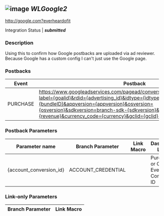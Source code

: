 ## ![image](https://cdn.branch.io/branch-assets/ad-partner-manager/goog-DONOTUSE-1505330517903.png)	***WLGoogle2***
http://google.com?everheardofit

Integration Status |  ***submitted***

###  Description
Using this to confirm how Google postbacks are uploaded via ad reviewer. Because Google has a custom config I can't just use the Google page.

### Postbacks
Event | Postback
--- | ---
PURCHASE | https://www.googleadservices.com/pagead/conversion/{account_conversion_id}/?label={goalid}&rdid={advertising_id}&idtype={idtype}&lat={lat}&bundleid={bundleID}&appversion={appversion}&osversion={osversion}&sdkversion=branch-sdk-{sdkversion}&value={revenue}&currency_code={currency}&gclid={gclid} custom_event | https://www.googleadservices.com/pagead/conversion/{account_conversion_id}/?label={goalid}&rdid={advertising_id}&idtype={idtype}&lat={lat}&bundleid={bundleID}&appversion={appversion}&osversion={osversion}&sdkversion=branch-sdk-{sdkversion}&value={revenue}&currency_code={currency}&gclid={gclid}

### Postback Parameters
Parameter name | Branch Parameter | Link Macro | Dashboard Label | Webhook Template | Required | Description
--- | --- | --- | --- | --- | --- | --- 
{account_conversion_id} | ACCOUNT_CREDENTIAL |  | Purchase or Custom Event Conversion ID |  | false |  {goalid} | GOAL_ID |  |  |  | false |  {advertising_id} | OS_DEVICE_ID |  |  |  | false |  {idtype} | CUSTOM_EVENT_METADATA |  |  | <#if (user_data.os)! == \IOS\ && (user_data.idfa)! != \\>idfa<#elseif (user_data.os)! == \IOS\>idfv<#elseif (user_data.os)! == \ANDROID\>advertisingid</#if> | false |  {lat} | LIMIT_AD_TRACKING_ENABLED |  |  |  | false |  {bundleID} | OS_PACKAGE_NAME |  |  |  | false |  {appversion} | APP_VERSION |  |  |  | false |  {osversion} | OS_VERSION |  |  |  | false |  {sdkversion} | CUSTOM_EVENT_METADATA |  |  | ${(user_data.sdk_version)!} | false |  {revenue} | PURCHASE_REVENUE |  |  |  | false |  {currency} | PURCHASE_CURRENCY |  |  |  | false |  {gclid} | CUSTOM_EVENT_METADATA |  |  | ${(last_attributed_touch_data.gclid)!} | false | 

### Link-only Parameters
Branch Parameter | Link Macro
--- | ---




